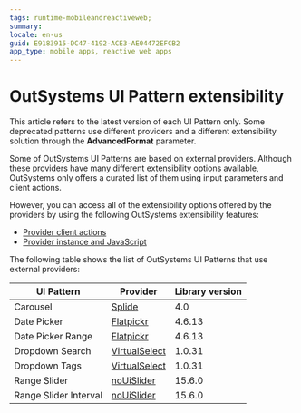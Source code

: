 ```yaml
---
tags: runtime-mobileandreactiveweb;  
summary: 
locale: en-us
guid: E9183915-DC47-4192-ACE3-AE04472EFCB2
app_type: mobile apps, reactive web apps
---
```


# OutSystems UI Pattern extensibility

<div class="info" markdown="1">

This article refers to the latest version of each UI Pattern only. Some deprecated patterns use different providers and a different extensibility solution through the **AdvancedFormat** parameter.

</div>

Some of  OutSystems UI Patterns are based on external providers. Although these providers have many different extensibility options available, OutSystems only offers a curated list of them using input parameters and client actions. 

However, you can access all of the extensibility options offered by the providers by using the following OutSystems extensibility features:

* [Provider client actions](ext-provider-client-actions.md)
* [Provider instance and JavaScript](ext-provider-instance-java.md)

The following table shows the list of OutSystems UI Patterns that use external providers:

UI Pattern |  Provider | Library version  
---|---|---
Carousel | [Splide](https://splidejs.com/) | 4.0  
Date Picker | [Flatpickr](https://flatpickr.js.org/)| 4.6.13
Date Picker Range | [Flatpickr](https://flatpickr.js.org/)| 4.6.13 
Dropdown Search | [VirtualSelect](https://sa-si-dev.github.io/virtual-select/#/) | 1.0.31
Dropdown Tags | [VirtualSelect](https://sa-si-dev.github.io/virtual-select/#/) | 1.0.31 
Range Slider | [noUiSlider](https://refreshless.com/nouislider/) | 15.6.0  
Range Slider Interval | [noUiSlider](https://refreshless.com/nouislider/)| 15.6.0  
